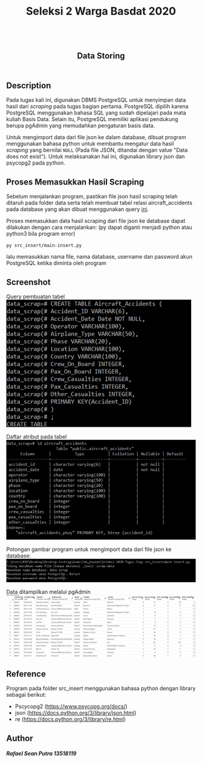 <h1 align="center">
  <br>
  Seleksi 2 Warga Basdat 2020
  <br>
  <br>
</h1>

<h2 align="center">
  <br>
  Data Storing
  <br>
  <br>
</h2>


## Description

Pada tugas kali ini, digunakan DBMS PostgreSQL untuk menyimpan data hasil dari <i>scraping</i> pada tugas bagian pertama. PostgreSQL dipilih karena PostgreSQL menggunakan bahasa SQL yang sudah dipelajari pada mata kuliah Basis Data. Selain itu, PostgreSQL memiliki aplikasi pendukung berupa pgAdmin yang memudahkan pengaturan basis data.

Untuk mengimport data dari file json ke dalam database, dibuat program menggunakan bahasa python untuk membantu mengatur data hasil <i>scraping</i> yang bernilai `NULL` (Pada file JSON, ditandai dengan value "Data does not exist"). Untuk melaksanakan hal ini, digunakan library json dan psycopg2 pada python.

## Proses Memasukkan Hasil Scraping

Sebelum menjalankan program, pastikan file json hasil scraping telah ditaruh pada folder data serta telah membuat tabel relasi aircraft_accidents pada database yang akan dibuat menggunakan query [ini](https://github.com/regnents/Seleksi-2020-Tugas-2/blob/master/screenshots/create%20table.jpg).

Proses memasukkan data hasil scraping dari file json ke database dapat dilakukan dengan cara menjalankan: (py dapat diganti menjadi python atau python3 bila program error)
```
py src_insert/main-insert.py
```
lalu memasukkan nama file, nama database, username dan password akun PostgreSQL ketika diminta oleh program

## Screenshot

Query pembuatan tabel<br>
![query pembuatan tabel](https://github.com/regnents/Seleksi-2020-Tugas-2/blob/master/screenshots/create%20table.jpg "query Pembuatan Tabel")

Daftar atribut pada tabel<br>
![Atribut pada tabel](https://github.com/regnents/Seleksi-2020-Tugas-2/blob/master/screenshots/table-1.jpg "Atribut yang dimiliki Tabel")

Potongan gambar program untuk mengimport data dari file json ke database:<br>
![program](https://github.com/regnents/Seleksi-2020-Tugas-2/blob/master/screenshots/program-insert.jpg "Program")

Data ditampilkan melalui pgAdmin<br>
![data](https://github.com/regnents/Seleksi-2020-Tugas-2/blob/master/screenshots/data.jpg "Data pada pgAdmin")

## Reference

Program pada folder src_insert menggunakan bahasa python dengan library sebagai berikut:
- Pscycopg2 (<https://www.psycopg.org/docs/>)
- json (<https://docs.python.org/3/library/json.html>)
- re (<https://docs.python.org/3/library/re.html>)

## Author

<h5>
Rafael Sean Putra
13518119
</h5>
